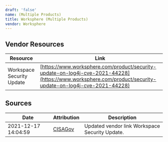 ```yaml
---
draft: 'false'
name: (Multiple Products)
title: Worksphere (Multiple Products)
vendor: Worksphere
---
```


## Vendor Resources
| Resource | Link |
| --- | --- |
| Workspace Security Update | [https://www.worksphere.com/product/security-update-on-log4j-cve-2021-44228](https://www.worksphere.com/product/security-update-on-log4j-cve-2021-44228) |



## Sources
| Date | Attribution | Description |
| --- | --- | --- |
| 2021-12-17 14:04:59 | [CISAGov](https://raw.githubusercontent.com/cisagov/log4j-affected-db/develop/README.md) | Updated vendor link Workspace Security Update.  |
